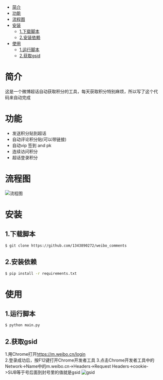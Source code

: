 * [简介](#简介)
* [功能](#功能)
* [流程图](#流程图)
* [安装](#安装)
  * [1.下载脚本](#1下载脚本)
  * [2.安装依赖](#2安装依赖)
* [使用](#使用)
  * [1.运行脚本](#1运行脚本)
  * [2.获取gsid](#2获取gsid)
# 简介
这是一个微博超话自动获取积分的工具，每天获取积分特别麻烦，所以写了这个代码来自动完成
# 功能
* 发送积分贴到超话
* 自动评论积分贴(可以带链接)
* 自动vip 签到 and pk
* 连续访问积分
* 超话登录积分
# 流程图
![流程图](https://github.com/1343890272/weibo_comments/blob/master/%E6%B5%81%E7%A8%8B%E5%9B%BE.jpg)
# 安装
## 1.下载脚本
```bash
$ git clone https://github.com/1343890272/weibo_comments
```
## 2.安装依赖
```bash
$ pip install -r requirements.txt
```
# 使用
## 1.运行脚本
```bash
$ python main.py
```
## 2.获取gsid
1.用Chrome打开<https://m.weibo.cn/login>  
2.登录成功后，按F12键打开Chrome开发者工具
3.点击Chrome开发者工具中的Network->Name中的m.weibo.cn->Headers->Request Headers->cookie->SUB等于号后面到封号里的值就是gsid
![gsid](https://github.com/1343890272/weibo_comments/blob/master/gsid.png)
